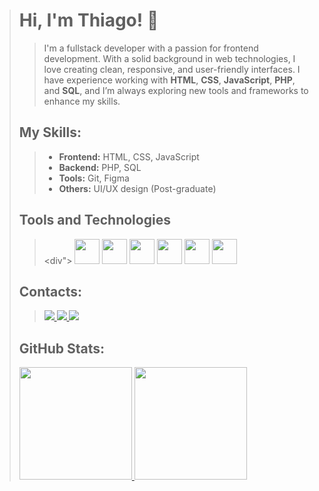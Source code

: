 ># Hi, I'm Thiago! 👋
>>
>>I'm a fullstack developer with a passion for frontend development. With a solid background in web technologies, I love creating clean, responsive, and user-friendly interfaces. I have experience working with **HTML**, **CSS**, **JavaScript**, **PHP**, and **SQL**, and I’m always exploring new tools and frameworks to enhance my skills.
>>
>## My Skills:
>>- **Frontend:** HTML, CSS, JavaScript
>>- **Backend:** PHP, SQL
>>- **Tools:** Git, Figma
>>- **Others:** UI/UX design (Post-graduate)
>>
>## Tools and Technologies
>>
>><div">
>>  <img src="https://cdn.jsdelivr.net/gh/devicons/devicon@latest/icons/html5/html5-plain-wordmark.svg" width="40" height="40" />
>>  <img src="https://cdn.jsdelivr.net/gh/devicons/devicon@latest/icons/css3/css3-plain-wordmark.svg" width="40" height="40" />
>>  <img src="https://cdn.jsdelivr.net/gh/devicons/devicon@latest/icons/javascript/javascript-plain.svg" width="40" height="40"/>
>>  <img src="https://cdn.jsdelivr.net/gh/devicons/devicon@latest/icons/php/php-plain.svg" width="40" height="40" />
>>  <img src="https://cdn.jsdelivr.net/gh/devicons/devicon@latest/icons/git/git-plain.svg" width="40" height="40" />
>>  <img src="https://cdn.jsdelivr.net/gh/devicons/devicon@latest/icons/github/github-original.svg" width="40" height="40" />
>></div>
>>
>## Contacts:
>>
>><div>
>>  <a href="https://www.instagram.com/thiagoanjos_01/" target="_blank">
>>    <img loading="lazy" src="https://img.shields.io/badge/-Instagram-%23E4405F?style=for-the-badge&logo=instagram&logoColor=white" target="_blank">
>>  </a>
>>  <a href = "mailto:contato@seu-usuário-aqui">
>>    <img loading="lazy" src="https://img.shields.io/badge/Gmail-D14836?style=for-the-badge&logo=gmail&logoColor=white" target="_blank">
>>  </a>
>>  <a href="https://www.linkedin.com/in/seu-usuário-linkedln-aqui" target="_blank">
>>    <img loading="lazy" src="https://img.shields.io/badge/-LinkedIn-%230077B5?style=for-the-badge&logo=linkedin&logoColor=white" target="_blank">
>>  </a>   
>></div>
>>
>## GitHub Stats:
>>
><div>
>  <a href="https://github.com/tnicolau-dev">
>    <img loading="lazy" height="180em" src="https://github-readme-stats.vercel.app/api/top-langs/?username=tnicolau-dev&layout=compact&langs_count=7&theme=dracula"/>
>    <img loading="lazy" height="180em" src="https://github-readme-stats.vercel.app/api?username=tnicolau-dev&show_icons=true&theme=dracula&include_all_commits=true count_private=true"/>
>  </a>
></div>
